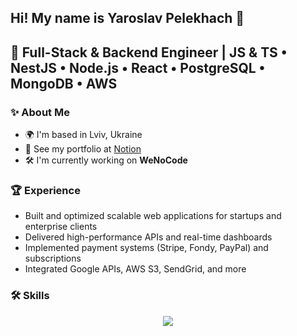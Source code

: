 ## Hi! My name is Yaroslav Pelekhach 👋

## 🚀 Full-Stack & Backend Engineer | JS & TS • NestJS • Node.js • React • PostgreSQL • MongoDB • AWS


### ✨ About Me
- 🌍 I'm based in Lviv, Ukraine  
- 💼 See my portfolio at [Notion](https://www.notion.so/Case-presentation-26991e4e2b4b80bab42ed13f3ae2c38d?source=copy_link)  
- 🛠 I'm currently working on **WeNoCode**


### 🏆 Experience
- Built and optimized scalable web applications for startups and enterprise clients  
- Delivered high-performance APIs and real-time dashboards  
- Implemented payment systems (Stripe, Fondy, PayPal) and subscriptions  
- Integrated Google APIs, AWS S3, SendGrid, and more  


### 🛠 Skills
<p align="center">
  <a href="https://skillicons.dev">
    <img src="https://skillicons.dev/icons?i=html,css,js,ts,solidity,react,nextjs,redux,saas,tailwind,materialui,vite,figma,redis,mysql,postges,prisma,mongo,supabase,git,githubactions,firebase,gcp,aws,azure,vercel,docker,windows,ubuntu,postman,vscode,npm,nginx" />
  </a>
</p>
<!--
**Yaroslav781/Yaroslav781** is a ✨ _special_ ✨ repository because its `README.md` (this file) appears on your GitHub profile.

Here are some ideas to get you started:

- 🔭 I’m currently working on ...
- 🌱 I’m currently learning ...
- 👯 I’m looking to collaborate on ...
- 🤔 I’m looking for help with ...
- 💬 Ask me about ...
- 📫 How to reach me: ...
- 😄 Pronouns: ...
- ⚡ Fun fact: ...
-->
